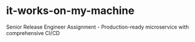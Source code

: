 # it-works-on-my-machine
Senior Release Engineer Assignment - Production-ready microservice with comprehensive CI/CD
